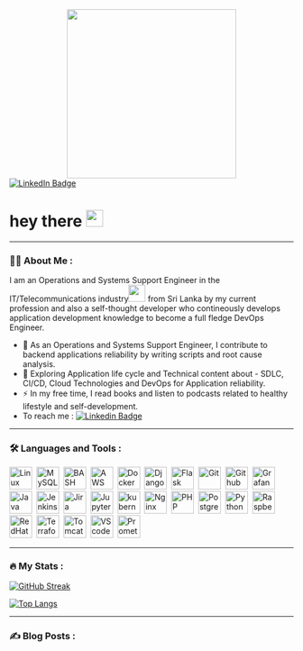 <div id="header" align="center">
  <img src="https://media.giphy.com/media/qgQUggAC3Pfv687qPC/giphy.gif" width="300"/>
</div>

<!--https://media.giphy.com/media/fmkYSBlJt3XjNF6p9c/giphy.gif-->
<!--https://media.giphy.com/media/M9gbBd9nbDrOTu1Mqx/giphy.gif-->
<!--Hi, I’m Azaan, an Electronics and Telecommunication Engineer who writes code and scripts to Automate IT Operations for a Leading Telecommunication Industry.-->


<!--Links to Social media end point = https://img.shields.io/badge/ , parameter1 is Label-Color , logo_parameter=your_social_media_icon_name , logoColor=color of icon -->
<!-- We wrapped the URL in img tag -->
<!-- We wrapped the Images on div tag , to make sure all badges come on a single line-->
<!-- We added hyperlink for each badges by wrapping an a tag -->

<!-- added the code id="header" inside a div tag that is after the GIF img tag -->
<!-- Make sure to change the href attribute to point to your social profiles -->

<div id="badges">
  <a href="https://www.linkedin.com/in/azaan-mhd/">
    <img src="https://img.shields.io/badge/LinkedIn-blue?style=for-the-badge&logo=linkedin&logoColor=white" alt="LinkedIn Badge"/>
  </a>
  <!--a href="your-youtube-URL"-->
    <!--img src="https://img.shields.io/badge/YouTube-red?style=for-the-badge&logo=youtube&logoColor=white" alt="Youtube Badge"/-->
  <!--/a-->
  <!--a href="your-twitter-URL"-->
    <!--img src="https://img.shields.io/badge/Twitter-blue?style=for-the-badge&logo=twitter&logoColor=white" alt="Twitter Badge"/-->
  <!--/a-->
</div>
<!--Links to social media ends here-->





<!-- To know the profile view counts of our git-hub page, we can use an open-source project that offers the view-counter badge - view-counter github profile -->
<!-- End-point to the Views counter end point is https://komarev.com/ghpvc/?username=your-github-username -->
<!-- add a code after div tag with id="badges" and make sure to replace your-github-username with your username -->
<img src="https://komarev.com/ghpvc/?username=Azaanmhmd&style=flat-square&color=blue" alt=""/>


<!-- To add a Wave GIF we can use this-->
<h1>
  hey there
  <img src="https://media.giphy.com/media/hvRJCLFzcasrR4ia7z/giphy.gif" width="30px"/>
</h1>

<!-- To add horizental rule we use --- and it should be surrounded by blank line i.e above and below -->
<!-- In here :man_technologist: is a shortcut to add the emoji  -->

---

### :man_technologist: About Me :

<!-- To add basic intro about your work -->
I am an Operations and Systems Support Engineer in the IT/Telecommunications industry<img src="https://media.giphy.com/media/WUlplcMpOCEmTGBtBW/giphy.gif" width="30"> from Sri Lanka by my current profession and also a self-thought developer who contineously develops application development knowledge to become a full fledge DevOps Engineer.

<!-- To Tell more about your self in line with emoji , To display a list we use - markdown -->
<!-- ![]() syntax is to display the LinkedIn badge image.  -->
<!-- []() is Markdown hyperlink syntax to make the badge point to the LinkedIn profile URL. -->
<!-- We’ve used Shields.io here for displaying a customized LinkedIn badge. -->

- :telescope: As an Operations and Systems Support Engineer, I contribute to backend applications reliability by writing scripts and root cause analysis. 
- :seedling: Exploring Application life cycle and Technical content about - SDLC, CI/CD, Cloud Technologies and DevOps for Application reliability.
- :zap: In my free time, I read books and listen to podcasts related to healthy lifestyle and self-development.    
- To reach me : [![Linkedin Badge](https://img.shields.io/badge/-Mohammed_Azaan-blue?style=flat&logo=Linkedin&logoColor=white)](https://www.linkedin.com/in/azaan-mhd/)

<!-- To add a new section which includes the Tools and Knowledge in daily work -->
<!-- can find several free logos for many languages and tools in the DevIcons GitHub Repository -->
<!-- find images in SVG and EPS format. Click on any image and copy the URL shown in the browser’s address bar. -->
<!-- use this URL in the <img> tag and specify the height and width attribute accordingly. Similarly, you can search for other skills and add them in separate <img> tags. -->

---

### :hammer_and_wrench: Languages and Tools :

<div>
  <img src="https://cdn.jsdelivr.net/gh/devicons/devicon/icons/linux/linux-original.svg" title="Linux" alt="Linux" width="40" height="40"/>&nbsp;
  <img src="https://cdn.jsdelivr.net/gh/devicons/devicon/icons/mysql/mysql-original-wordmark.svg" title="MySQL" alt="MySQL" width="40" height="40"/>&nbsp;
  <img src="https://cdn.jsdelivr.net/gh/devicons/devicon/icons/bash/bash-original.svg" title="BASH Shell Script" alt="BASH Shell Script" width="40" height="40"/>&nbsp;
  <img src="https://cdn.jsdelivr.net/gh/devicons/devicon/icons/amazonwebservices/amazonwebservices-original-wordmark.svg" title="AWS" alt="AWS" width="40" height="40" />&nbsp;
  <img src="https://cdn.jsdelivr.net/gh/devicons/devicon/icons/docker/docker-original-wordmark.svg" title="Docker" alt="Docker" width="40" height="40" />&nbsp;
  <img src="https://cdn.jsdelivr.net/gh/devicons/devicon/icons/django/django-plain.svg" title="Django" alt="Django" width="40" height="40" />&nbsp;
  <img src="https://cdn.jsdelivr.net/gh/devicons/devicon/icons/flask/flask-original-wordmark.svg" title="Flask" alt="Flask" width="40" height="40" />&nbsp;
  <img src="https://cdn.jsdelivr.net/gh/devicons/devicon/icons/git/git-original-wordmark.svg" title="Git" alt="Git" width="40" height="40" />&nbsp;
  <img src="https://cdn.jsdelivr.net/gh/devicons/devicon/icons/github/github-original-wordmark.svg" title="Github" alt="Github" width="40" height="40" />&nbsp;
  <img src="https://cdn.jsdelivr.net/gh/devicons/devicon/icons/grafana/grafana-original-wordmark.svg" title="Grafana" alt="Grafana" width="40" height="40" />&nbsp;
  <img src="https://cdn.jsdelivr.net/gh/devicons/devicon/icons/java/java-original-wordmark.svg" title="Java" alt="Java" width="40" height="40" />&nbsp;
  <img src="https://cdn.jsdelivr.net/gh/devicons/devicon/icons/jenkins/jenkins-original.svg" title="Jenkins" alt="Jenkins" width="40" height="40" />&nbsp;
  <img src="https://cdn.jsdelivr.net/gh/devicons/devicon/icons/jira/jira-original-wordmark.svg" title="Jira" alt="Jira" width="40" height="40" />&nbsp;
  <img src="https://cdn.jsdelivr.net/gh/devicons/devicon/icons/jupyter/jupyter-original-wordmark.svg" title="Jupyter" alt="Jupyter" width="40" height="40" />&nbsp;
  <img src="https://cdn.jsdelivr.net/gh/devicons/devicon/icons/kubernetes/kubernetes-plain-wordmark.svg" title="kubernetes" alt="kubernetes" width="40" height="40" />&nbsp;
  <img src="https://cdn.jsdelivr.net/gh/devicons/devicon/icons/nginx/nginx-original.svg" title="Nginx" alt="Nginx" width="40" height="40"  />&nbsp;
  <img src="https://cdn.jsdelivr.net/gh/devicons/devicon/icons/php/php-original.svg" title="PHP" alt="PHP" width="40" height="40" />&nbsp;
  <img src="https://cdn.jsdelivr.net/gh/devicons/devicon/icons/postgresql/postgresql-original-wordmark.svg" title="PostgreSQL" alt="PostgreSQL" width="40" height="40" />&nbsp;
  <img src="https://cdn.jsdelivr.net/gh/devicons/devicon/icons/python/python-original-wordmark.svg" title="Python" alt="Python" width="40" height="40" />&nbsp;
  <img src="https://cdn.jsdelivr.net/gh/devicons/devicon/icons/raspberrypi/raspberrypi-original.svg" title="Raspberrypi" alt="Raspberrypi" width="40" height="40"/>&nbsp;
  <img src="https://cdn.jsdelivr.net/gh/devicons/devicon/icons/redhat/redhat-original-wordmark.svg" title="RedHat" alt="RedHat" width="40" />&nbsp;
  <img src="https://cdn.jsdelivr.net/gh/devicons/devicon/icons/terraform/terraform-original-wordmark.svg" title="Terraform" alt="Terraform" width="40" />&nbsp;
  <img src="https://cdn.jsdelivr.net/gh/devicons/devicon/icons/tomcat/tomcat-original-wordmark.svg" title="Tomcat" alt="Tomcat" width="40" />&nbsp;
  <img src="https://cdn.jsdelivr.net/gh/devicons/devicon/icons/vscode/vscode-original-wordmark.svg" title="VScode" alt="VScode" width="40" />&nbsp;
  <img src="https://cdn.jsdelivr.net/gh/devicons/devicon/icons/prometheus/prometheus-original.svg" title="Prometheus" alt="Prometheus" width="40" />&nbsp;
  
 </div>
 
 <!-- To add Github Stats about the user’s GitHub activity like the number of commits, number of PRs, etc., to this section. -->
 
 
 ---

### :fire: My Stats :

<!-- The first open-source project that offers GitHub stats is GitHub Streak Stats. it provides:- total number of contributions by a user,longest streak of contributions for a user and current streak stat for a user -->

<!-- To access the status https://github-readme-streak-stats.herokuapp.com/?user=your-github-username -->
<!-- We can add customizations like theme, background color, and so on, by adding query parameters to the above URL. Add the following code to README.md. Replace the github-username with your GitHub username: [![GitHub Streak](http://github-readme-streak-stats.herokuapp.com?user=your-github-username&theme=dark&background=000000)](https://git.io/streak-stats) -->

[![GitHub Streak](http://github-readme-streak-stats.herokuapp.com?user=Azaanmhmd&theme=dark&background=000000)](https://git.io/streak-stats)


<!-- To Display more stats like the languages we used the most.. open-source project that provides some more GitHub stats of a user is GitHub Readme Stats by Anurag Hazra. it provides many but we only focus on top lanuages used by the user - me  -->
<!-- We can customize it by different color, limit the maximum number of languages to show, and so on. -->

[![Top Langs](https://github-readme-stats.vercel.app/api/top-langs/?username=Azaanmhmd&layout=compact&theme=vision-friendly-dark)](https://github.com/anuraghazra/github-readme-stats)

<!-- Adding Recent Blogs to Your GitHub Profile -->
<!-- To add blog post see - https://www.sitepoint.com/github-profile-readme/ article by nida khan **-->
---

### :writing_hand: Blog Posts :











































